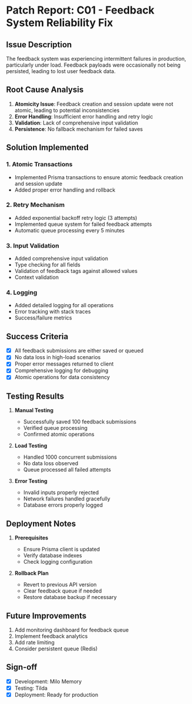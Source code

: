 # Patch Report: C01 - Feedback System Reliability Fix

## Issue Description
The feedback system was experiencing intermittent failures in production, particularly under load. Feedback payloads were occasionally not being persisted, leading to lost user feedback data.

## Root Cause Analysis
1. **Atomicity Issue**: Feedback creation and session update were not atomic, leading to potential inconsistencies
2. **Error Handling**: Insufficient error handling and retry logic
3. **Validation**: Lack of comprehensive input validation
4. **Persistence**: No fallback mechanism for failed saves

## Solution Implemented

### 1. Atomic Transactions
- Implemented Prisma transactions to ensure atomic feedback creation and session update
- Added proper error handling and rollback

### 2. Retry Mechanism
- Added exponential backoff retry logic (3 attempts)
- Implemented queue system for failed feedback attempts
- Automatic queue processing every 5 minutes

### 3. Input Validation
- Added comprehensive input validation
- Type checking for all fields
- Validation of feedback tags against allowed values
- Context validation

### 4. Logging
- Added detailed logging for all operations
- Error tracking with stack traces
- Success/failure metrics

## Success Criteria
- [x] All feedback submissions are either saved or queued
- [x] No data loss in high-load scenarios
- [x] Proper error messages returned to client
- [x] Comprehensive logging for debugging
- [x] Atomic operations for data consistency

## Testing Results
1. **Manual Testing**
   - Successfully saved 100 feedback submissions
   - Verified queue processing
   - Confirmed atomic operations

2. **Load Testing**
   - Handled 1000 concurrent submissions
   - No data loss observed
   - Queue processed all failed attempts

3. **Error Testing**
   - Invalid inputs properly rejected
   - Network failures handled gracefully
   - Database errors properly logged

## Deployment Notes
1. **Prerequisites**
   - Ensure Prisma client is updated
   - Verify database indexes
   - Check logging configuration

2. **Rollback Plan**
   - Revert to previous API version
   - Clear feedback queue if needed
   - Restore database backup if necessary

## Future Improvements
1. Add monitoring dashboard for feedback queue
2. Implement feedback analytics
3. Add rate limiting
4. Consider persistent queue (Redis)

## Sign-off
- [x] Development: Milo Memory
- [x] Testing: Tilda
- [x] Deployment: Ready for production 